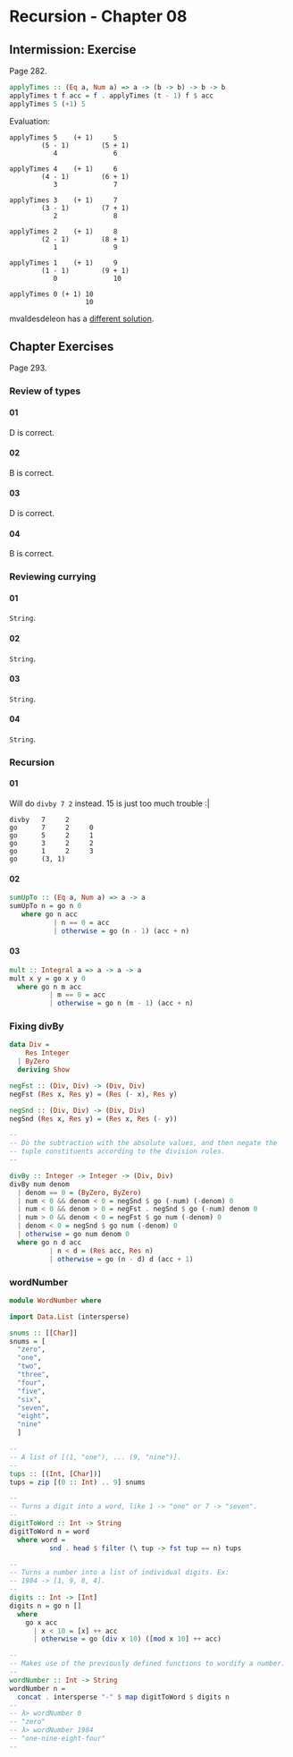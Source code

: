# Recursion - Chapter 08

## Intermission: Exercise

Page 282.

```haskell
applyTimes :: (Eq a, Num a) => a -> (b -> b) -> b -> b
applyTimes t f acc = f . applyTimes (t - 1) f $ acc
applyTimes 5 (+1) 5
```

Evaluation:

```
applyTimes 5    (+ 1)     5
		(5 - 1)        (5 + 1)
		   4              6

applyTimes 4    (+ 1)     6
		(4 - 1)        (6 + 1)
		   3              7

applyTimes 3    (+ 1)     7
		(3 - 1)        (7 + 1)
		   2              8

applyTimes 2    (+ 1)     8
		(2 - 1)        (8 + 1)
		   1              9

applyTimes 1    (+ 1)     9
		(1 - 1)        (9 + 1)
		   0              10

applyTimes 0 (+ 1) 10
				   10
```

mvaldesdeleon has a [different solution](https://github.com/mvaldesdeleon/haskell-book/blob/master/ch08/exercises.md).

## Chapter Exercises

Page 293.

### Review of types

#### 01

D is correct.

#### 02

B is correct.

#### 03

D is correct.

#### 04

B is correct.

### Reviewing currying

#### 01

`String`.

#### 02

`String`.

#### 03

`String`.

#### 04

`String`.

### Recursion

#### 01

Will do `divby 7 2` instead. 15 is just too much trouble :|

```
divby   7     2
go      7     2     0
go      5     2     1
go      3     2     2
go      1     2     3
go      (3, 1)
```

#### 02

```haskell
sumUpTo :: (Eq a, Num a) => a -> a
sumUpTo n = go n 0
   where go n acc
           | n == 0 = acc
           | otherwise = go (n - 1) (acc + n)
```

#### 03

```haskell
mult :: Integral a => a -> a -> a
mult x y = go x y 0
  where go n m acc
          | m == 0 = acc
          | otherwise = go n (m - 1) (acc + n)
```

### Fixing divBy

```haskell
data Div =
    Res Integer
  | ByZero
  deriving Show

negFst :: (Div, Div) -> (Div, Div)
negFst (Res x, Res y) = (Res (- x), Res y)

negSnd :: (Div, Div) -> (Div, Div)
negSnd (Res x, Res y) = (Res x, Res (- y))

--
-- Do the subtraction with the absolute values, and then negate the
-- tuple constituents according to the division rules.
--

divBy :: Integer -> Integer -> (Div, Div)
divBy num denom
  | denom == 0 = (ByZero, ByZero)
  | num < 0 && denom < 0 = negSnd $ go (-num) (-denom) 0
  | num < 0 && denom > 0 = negFst . negSnd $ go (-num) denom 0
  | num > 0 && denom < 0 = negFst $ go num (-denom) 0
  | denom < 0 = negSnd $ go num (-denom) 0
  | otherwise = go num denom 0
  where go n d acc
          | n < d = (Res acc, Res n)
          | otherwise = go (n - d) d (acc + 1)
```

### wordNumber

```haskell
module WordNumber where

import Data.List (intersperse)

snums :: [[Char]]
snums = [
  "zero",
  "one",
  "two",
  "three",
  "four",
  "five",
  "six",
  "seven",
  "eight",
  "nine"
  ]

--
-- A list of [(1, "one"), ... (9, "nine")].
--
tups :: [(Int, [Char])]
tups = zip [(0 :: Int) .. 9] snums

--
-- Turns a digit into a word, like 1 -> "one" or 7 -> "seven".
--
digitToWord :: Int -> String
digitToWord n = word
  where word =
          snd . head $ filter (\ tup -> fst tup == n) tups

--
-- Turns a number into a list of individual digits. Ex:
-- 1984 -> [1, 9, 8, 4].
--
digits :: Int -> [Int]
digits n = go n []
  where
    go x acc
      | x < 10 = [x] ++ acc
      | otherwise = go (div x 10) ([mod x 10] ++ acc)

--
-- Makes use of the previously defined functions to wordify a number.
--
wordNumber :: Int -> String
wordNumber n =
  concat . intersperse "-" $ map digitToWord $ digits n
--
-- λ> wordNumber 0
-- "zero"
-- λ> wordNumber 1984
-- "one-nine-eight-four"
--
```



